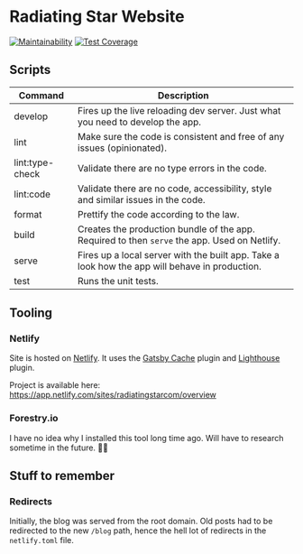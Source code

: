 # Radiating Star Website

[![Maintainability](https://api.codeclimate.com/v1/badges/6580a1828697d56fe712/maintainability)](https://codeclimate.com/github/radiatingstar/radiatingstar.com/maintainability)
[![Test Coverage](https://api.codeclimate.com/v1/badges/6580a1828697d56fe712/test_coverage)](https://codeclimate.com/github/radiatingstar/radiatingstar.com/test_coverage)

## Scripts

| Command | Description |
| --- | --- |
| develop | Fires up the live reloading dev server. Just what you need to develop the app. |
| lint | Make sure the code is consistent and free of any issues (opinionated). |
| lint:type-check | Validate there are no type errors in the code. |
| lint:code | Validate there are no code, accessibility, style and similar issues in the code. |
| format | Prettify the code according to the law. |
| build | Creates the production bundle of the app. Required to then `serve` the app. Used on Netlify. |
| serve | Fires up a local server with the built app. Take a look how the app will behave in production. |
| test |  Runs the unit tests.

## Tooling

### Netlify

Site is hosted on [Netlify](https://www.netlify.com/). It uses the [Gatsby Cache](https://github.com/jlengstorf/netlify-plugin-gatsby-cache#readme)
plugin and [Lighthouse](https://github.com/netlify-labs/netlify-plugin-lighthouse#readme) plugin.

Project is available here: https://app.netlify.com/sites/radiatingstarcom/overview

### Forestry.io

I have no idea why I installed this tool long time ago. Will have to research sometime in the future. 🤷‍♂️

## Stuff to remember

### Redirects

Initially, the blog was served from the root domain. Old posts had to be redirected to the new `/blog` path, hence
the hell lot of redirects in the `netlify.toml` file.
